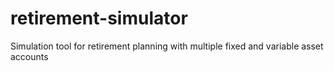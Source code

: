 # retirement-simulator
Simulation tool for retirement planning with multiple fixed and variable asset accounts
